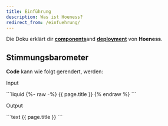 ```yaml
---
title: Einführung
description: Was ist Hoeness?
redirect_from: /einfuehrung/
---
```


Die Doku erklärt dir [**components**](#components)and [**deployment**](#deployment) von **Hoeness**.

## Stimmungsbarometer

**Code** kann wie folgt gerendert, werden:

<p class="code-label">Input</p>
```liquid
{%- raw -%}
{{ page.title }}
{% endraw %}
```

<p class="code-label">Output</p>
```text
{{ page.title }}
```


